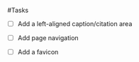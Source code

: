 #Tasks

- [ ] Add a left-aligned caption/citation area
- [ ] Add page navigation
- [ ] Add a favicon

